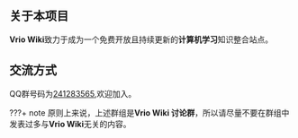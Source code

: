 ## 关于本项目

**Vrio Wiki**致力于成为一个免费开放且持续更新的**计算机学习**知识整合站点。

## 交流方式

QQ群号码为[241283565](https://qm.qq.com/q/uGFitOs11u),欢迎加入。

???+ note
    原则上来说，上述群组是**Vrio Wiki 讨论群**，所以请尽量不要在群组中发表过多与**Vrio Wiki**无关的内容。